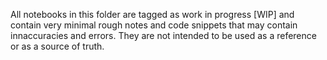 All notebooks in this folder are tagged as work in progress [WIP] and contain very minimal rough notes and code snippets that may contain innaccuracies and errors. They are not intended to be used as a reference or as a source of truth.